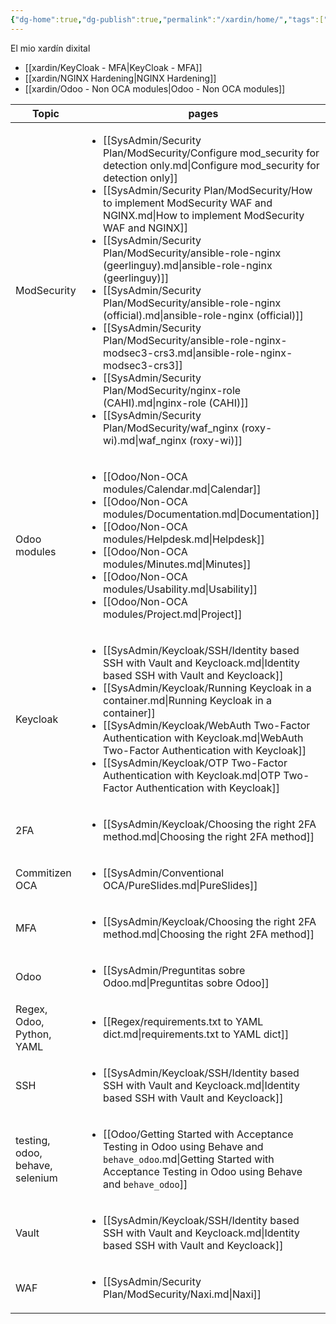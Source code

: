 ```yaml
---
{"dg-home":true,"dg-publish":true,"permalink":"/xardin/home/","tags":["gardenEntry"],"dgPassFrontmatter":true}
---
```



El mio xardín dixital

- [[xardin/KeyCloak - MFA\|KeyCloak - MFA]]
- [[xardin/NGINX Hardening\|NGINX Hardening]]
- [[xardin/Odoo - Non OCA  modules\|Odoo - Non OCA  modules]]


| Topic                           | pages                                                                                                                                                                                                                                                                                                                                                                                                                                                                                                                                                                                                                                                                                                                                                                                                                                   |
| ------------------------------- | --------------------------------------------------------------------------------------------------------------------------------------------------------------------------------------------------------------------------------------------------------------------------------------------------------------------------------------------------------------------------------------------------------------------------------------------------------------------------------------------------------------------------------------------------------------------------------------------------------------------------------------------------------------------------------------------------------------------------------------------------------------------------------------------------------------------------------------- |
| ModSecurity                     | <ul><li>[[SysAdmin/Security Plan/ModSecurity/Configure mod_security for detection only.md\\|Configure mod_security for detection only]]</li><li>[[SysAdmin/Security Plan/ModSecurity/How to implement ModSecurity WAF and NGINX.md\\|How to implement ModSecurity WAF and NGINX]]</li><li>[[SysAdmin/Security Plan/ModSecurity/ansible-role-nginx (geerlinguy).md\\|ansible-role-nginx (geerlinguy)]]</li><li>[[SysAdmin/Security Plan/ModSecurity/ansible-role-nginx (official).md\\|ansible-role-nginx (official)]]</li><li>[[SysAdmin/Security Plan/ModSecurity/ansible-role-nginx-modsec3-crs3.md\\|ansible-role-nginx-modsec3-crs3]]</li><li>[[SysAdmin/Security Plan/ModSecurity/nginx-role (CAHI).md\\|nginx-role (CAHI)]]</li><li>[[SysAdmin/Security Plan/ModSecurity/waf_nginx (roxy-wi).md\\|waf_nginx (roxy-wi)]]</li></ul> |
| Odoo modules                    | <ul><li>[[Odoo/Non-OCA modules/Calendar.md\\|Calendar]]</li><li>[[Odoo/Non-OCA modules/Documentation.md\\|Documentation]]</li><li>[[Odoo/Non-OCA modules/Helpdesk.md\\|Helpdesk]]</li><li>[[Odoo/Non-OCA modules/Minutes.md\\|Minutes]]</li><li>[[Odoo/Non-OCA modules/Usability.md\\|Usability]]</li><li>[[Odoo/Non-OCA modules/Project.md\\|Project]]</li></ul>                                                                                                                                                                                                                                                                                                                                                                                                                                                                       |
| Keycloak                        | <ul><li>[[SysAdmin/Keycloak/SSH/Identity based SSH with Vault and Keycloack.md\\|Identity based SSH with Vault and Keycloack]]</li><li>[[SysAdmin/Keycloak/Running Keycloak in a container.md\\|Running Keycloak in a container]]</li><li>[[SysAdmin/Keycloak/WebAuth Two-Factor Authentication with Keycloak.md\\|WebAuth Two-Factor Authentication with Keycloak]]</li><li>[[SysAdmin/Keycloak/OTP  Two-Factor Authentication with Keycloak.md\\|OTP  Two-Factor Authentication with Keycloak]]</li></ul>                                                                                                                                                                                                                                                                                                                             |
| 2FA                             | <ul><li>[[SysAdmin/Keycloak/Choosing the right 2FA method.md\\|Choosing the right 2FA method]]</li></ul>                                                                                                                                                                                                                                                                                                                                                                                                                                                                                                                                                                                                                                                                                                                                |
| Commitizen OCA                  | <ul><li>[[SysAdmin/Conventional OCA/PureSlides.md\\|PureSlides]]</li></ul>                                                                                                                                                                                                                                                                                                                                                                                                                                                                                                                                                                                                                                                                                                                                                              |
| MFA                             | <ul><li>[[SysAdmin/Keycloak/Choosing the right 2FA method.md\\|Choosing the right 2FA method]]</li></ul>                                                                                                                                                                                                                                                                                                                                                                                                                                                                                                                                                                                                                                                                                                                                |
| Odoo                            | <ul><li>[[SysAdmin/Preguntitas sobre Odoo.md\\|Preguntitas sobre Odoo]]</li></ul>                                                                                                                                                                                                                                                                                                                                                                                                                                                                                                                                                                                                                                                                                                                                                       |
| Regex, Odoo, Python, YAML       | <ul><li>[[Regex/requirements.txt to YAML dict.md\\|requirements.txt to YAML dict]]</li></ul>                                                                                                                                                                                                                                                                                                                                                                                                                                                                                                                                                                                                                                                                                                                                            |
| SSH                             | <ul><li>[[SysAdmin/Keycloak/SSH/Identity based SSH with Vault and Keycloack.md\\|Identity based SSH with Vault and Keycloack]]</li></ul>                                                                                                                                                                                                                                                                                                                                                                                                                                                                                                                                                                                                                                                                                                |
| testing, odoo, behave, selenium | <ul><li>[[Odoo/Getting Started with Acceptance Testing in Odoo using Behave and `behave_odoo`.md\\|Getting Started with Acceptance Testing in Odoo using Behave and `behave_odoo`]]</li></ul>                                                                                                                                                                                                                                                                                                                                                                                                                                                                                                                                                                                                                                           |
| Vault                           | <ul><li>[[SysAdmin/Keycloak/SSH/Identity based SSH with Vault and Keycloack.md\\|Identity based SSH with Vault and Keycloack]]</li></ul>                                                                                                                                                                                                                                                                                                                                                                                                                                                                                                                                                                                                                                                                                                |
| WAF                             | <ul><li>[[SysAdmin/Security Plan/ModSecurity/Naxi.md\\|Naxi]]</li></ul>                                                                                                                                                                                                                                                                                                                                                                                                                                                                                                                                                                                                                                                                                                                                                                 |


<style>
.cm-s-obsidian h1 { text-decoration: line-through;}
</style>